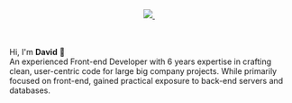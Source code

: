 <div align="center">
    <div>
        <div>
        <a href="https://www.linkedin.com/in/david-lerner/">
            <img src="https://img.shields.io/badge/linkedin-connect-%230077B5.svg?&style=for-the-badge&logo=linkedin" />
        </a>&nbsp;&nbsp;
    </div>
    </div>
</div>
<br/><br/>

Hi, I'm **David** 👋 <br/>
An experienced Front-end Developer with 6 years expertise in crafting clean, user-centric code for large big company projects. While primarily focused on front-end, gained practical exposure to back-end servers and databases.
